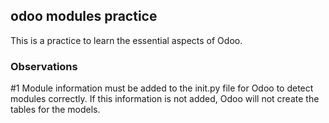 ## odoo modules practice

This is a practice to learn the essential aspects of Odoo.

### Observations

#1 Module information must be added to the init.py file for Odoo to detect modules correctly. If this information is not added, Odoo will not create the tables for the models.